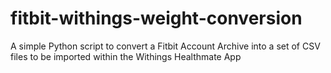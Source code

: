 # fitbit-withings-weight-conversion
A simple Python script to convert a Fitbit Account Archive into a set of CSV files to be imported within the Withings Healthmate App
